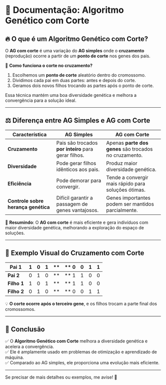 # 📖 **Documentação: Algoritmo Genético com Corte**  

## 🔥 **O que é um Algoritmo Genético com Corte?**  

O **AG com corte** é uma variação do **AG simples** onde o **cruzamento** (reprodução) ocorre a partir de um **ponto de corte** nos genes dos pais.  

🔹 **Como funciona o corte no cruzamento?**  

1. Escolhemos um **ponto de corte** aleatório dentro do cromossomo.  
2. Dividimos cada pai em duas partes: antes e depois do corte.  
3. Geramos dois novos filhos trocando as partes após o ponto de corte.  

Essa técnica mantém uma boa diversidade genética e melhora a convergência para a solução ideal.  

---

## ⚖️ **Diferença entre AG Simples e AG com Corte**  

| Característica        | AG Simples | AG com Corte |
|----------------------|------------|--------------|
| **Cruzamento** | Pais são trocados **por inteiro** para gerar filhos. | Apenas **parte dos genes** são trocados no cruzamento. |
| **Diversidade** | Pode gerar filhos idênticos aos pais. | Produz maior diversidade genética. |
| **Eficiência** | Pode demorar para convergir. | Tende a convergir mais rápido para soluções ótimas. |
| **Controle sobre herança genética** | Difícil garantir a passagem de genes vantajosos. | Genes importantes podem ser mantidos parcialmente. |

🔹 **Resumindo**: O **AG com corte** é mais eficiente e gera indivíduos com maior diversidade genética, melhorando a exploração do espaço de soluções.  

---

## 📌 **Exemplo Visual do Cruzamento com Corte**  

| **Pai 1**  | 1 | 0 | 1 | **|** 0 | 0 | 1 | 1 |
|------------|---|---|---|---|---|---|---|---|
| **Pai 2**  | 0 | 1 | 0 | **|** 1 | 1 | 0 | 0 |
| **Filho 1** | 1 | 0 | 1 | **|** 1 | 1 | 0 | 0 |
| **Filho 2** | 0 | 1 | 0 | **|** 0 | 0 | 1 | 1 |

💡 **O corte ocorre após o terceiro gene**, e os filhos trocam a parte final dos cromossomos.  

---

## 🎯 **Conclusão**  

✅ O **Algoritmo Genético com Corte** melhora a diversidade genética e acelera a convergência.  
✅ Ele é amplamente usado em problemas de otimização e aprendizado de máquina.  
✅ Comparado ao AG simples, ele proporciona uma evolução mais eficiente.  

---

Se precisar de mais detalhes ou exemplos, me avise! 🚀

